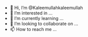 - 👋 Hi, I’m @Kaleemullahkaleemullah
- 👀 I’m interested in ...
- 🌱 I’m currently learning ...
- 💞️ I’m looking to collaborate on ...
- 📫 How to reach me ...

<!---
Kaleemullahkaleemullah/Kaleemullahkaleemullah is a ✨ special ✨ repository because its `README.md` (this file) appears on your GitHub profile.
You can click the Preview link to take a look at your changes.
--->
